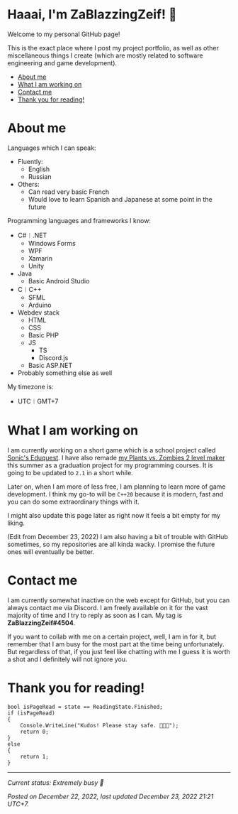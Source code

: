 # Haaai, I'm ZaBlazzingZeif! 👋
Welcome to my personal GitHub page!

This is the exact place where I post my project portfolio, as well as other miscellaneous things I create (which are mostly related to software engineering and game development).

+ [About me](#about-me)
+ [What I am working on](#what-i-am-working-on)
+ [Contact me](#contact-me)
+ [Thank you for reading!](#thank-you-for-reading)

# About me
Languages which I can speak:
+ Fluently:
    + English
    + Russian
+ Others:
    + Can read very basic French
    + Would love to learn Spanish and Japanese at some point in the future

Programming languages and frameworks I know:
+ C#︱.NET
    + Windows Forms
    + WPF
    + Xamarin
    + Unity
+ Java
    + Basic Android Studio
+ C︱C++
    + SFML
    + Arduino
+ Webdev stack
    + HTML
    + CSS
    + Basic PHP
    + JS
        + TS
        + Discord.js
    + Basic ASP&#46;NET
+ Probably something else as well

My timezone is:
+ UTC︱GMT+7

# What I am working on
I am currently working on a short game which is a school project called [Sonic's Eduquest](https://github.com/ZaBlazzingZeif/SonicEduquest).
I have also remade [my Plants vs. Zombies 2 level maker](https://github.com/ZaBlazzingZeif/LevelEditor) this summer as a graduation project for my programming courses. It is going to be updated to `2.1` in a short while.

Later on, when I am more of less free, I am planning to learn more of game development. I think my go-to will be `C++20` because it is modern, fast and you can do some extraordinary things with it.

I might also update this page later as right now it feels a bit empty for my liking.

(Edit from December 23, 2022)
I am also having a bit of trouble with GitHub sometimes, so my repositories are all kinda wacky.
I promise the future ones will eventually be better.

# Contact me
I am currently somewhat inactive on the web except for GitHub, but you can always contact me via Discord. I am freely available on it for the vast majority of time and I try to reply as soon as I can.
My tag is **ZaBlazzingZeif#4504**.

If you want to collab with me on a certain project, well, I am in for it, but remember that I am busy for the most part at the time being unfortunately.
But regardless of that, if you just feel like chatting with me I guess it is worth a shot and I definitely will not ignore you.

# Thank you for reading!

    bool isPageRead = state == ReadingState.Finished;
    if (isPageRead)
    {
        Console.WriteLine("Kudos! Please stay safe. 🧡💚💜");
        return 0;
    }
    else
    {
        return 1;
    }

***

*Current status: Extremely busy 🔴*

*Posted on December 22, 2022, last updated December 23, 2022 21:21 UTC+7.*
